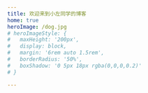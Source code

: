 ```yaml
---
title: 欢迎来到小左同学的博客
home: true
heroImage: /dog.jpg
# heroImageStyle: {
#   maxHeight: '200px',
#   display: block,
#   margin: '6rem auto 1.5rem',
#   borderRadius: '50%',
#   boxShadow: '0 5px 18px rgba(0,0,0,0.2)'
# }

---
```


